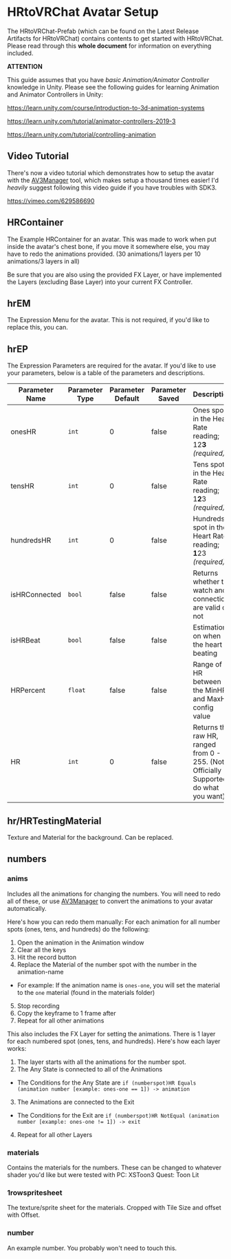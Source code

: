 # HRtoVRChat Avatar Setup

The HRtoVRChat-Prefab (which can be found on the Latest Release Artifacts for HRtoVRChat) contains contents to get started with HRtoVRChat. Please read through this **whole document** for information on everything included.

**ATTENTION**

This guide assumes that you have *basic Animation/Animator Controller* knowledge in Unity. Please see the following guides for learning Animation and Animator Controllers in Unity:

https://learn.unity.com/course/introduction-to-3d-animation-systems

https://learn.unity.com/tutorial/animator-controllers-2019-3

https://learn.unity.com/tutorial/controlling-animation

## Video Tutorial

There's now a video tutorial which demonstrates how to setup the avatar with the [AV3Manager](https://github.com/VRLabs/VRChat-Avatars-3.0) tool, which makes setup a thousand times easier! I'd *heavily* suggest following this video guide if you have troubles with SDK3.

https://vimeo.com/629586690

## HRContainer

The Example HRContainer for an avatar. This was made to work when put inside the avatar's chest bone, if you move it somewhere else, you may have to redo the animations provided. (30 animations/1 layers per 10 animations/3 layers in all)

Be sure that you are also using the provided FX Layer, or have implemented the Layers (excluding Base Layer) into your current FX Controller.

## hrEM

The Expression Menu for the avatar. This is not required, if you'd like to replace this, you can.

## hrEP

The Expression Parameters are required for the avatar. If you'd like to use your parameters, below is a table of the parameters and descriptions.

| Parameter Name | Parameter Type | Parameter Default | Parameter Saved | Description                                                                           |
|----------------|----------------|-------------------|-----------------|---------------------------------------------------------------------------------------|
| onesHR         | `int`          | 0                 | false           | Ones spot in the Heart Rate reading; 12**3** *(required)*                             |
| tensHR         | `int`          | 0                 | false           | Tens spot in the Heart Rate reading; 1**2**3 *(required)*                             |
| hundredsHR     | `int`          | 0                 | false           | Hundreds spot in the Heart Rate reading; **1**23 *(required)*                         |
| isHRConnected  | `bool`         | false             | false           | Returns whether the watch and connection are valid or not                             |
| isHRBeat       | `bool`         | false             | false           | Estimation on when the heart is beating                                               |
| HRPercent      | `float`        | false             | false           | Range of HR between the MinHR and MaxHR config value                                  |
| HR             | `int`          | 0                 | false           | Returns the raw HR, ranged from 0 - 255. (Not Officially Supported; do what you want) |

## hr/HRTestingMaterial

Texture and Material for the background. Can be replaced.

## numbers

### anims

Includes all the animations for changing the numbers. You will need to redo all of these, or use [AV3Manager](https://github.com/VRLabs/VRChat-Avatars-3.0) to convert the animations to your avatar automatically.

Here's how you can redo them manually:
For each animation for all number spots (ones, tens, and hundreds) do the following:
1) Open the animation in the Animation window
2) Clear all the keys
3) Hit the record button
4) Replace the Material of the number spot with the number in the animation-name
  + For example: If the animation name is `ones-one`, you will set the material to the `one` material (found in the materials folder)
5) Stop recording
6) Copy the keyframe to 1 frame after
7) Repeat for all other animations

This also includes the FX Layer for setting the animations. There is 1 layer for each numbered spot (ones, tens, and hundreds). Here's how each layer works:

1) The layer starts with all the animations for the number spot.
2) The Any State is connected to all of the Animations
  + The Conditions for the Any State are `if (numberspot)HR Equals (animation number [example: ones-one == 1]) -> animation`
3) The Animations are connected to the Exit
  + The Conditions for the Exit are `if (numberspot)HR NotEqual (animation number [example: ones-one != 1]) -> exit`
4) Repeat for all other Layers

### materials

Contains the materials for the numbers. These can be changed to whatever shader you'd like but were tested with
PC: XSToon3
Quest: Toon Lit

### 1rowspritesheet

The texture/sprite sheet for the materials. Cropped with Tile Size and offset with Offset.

### number

An example number. You probably won't need to touch this.
